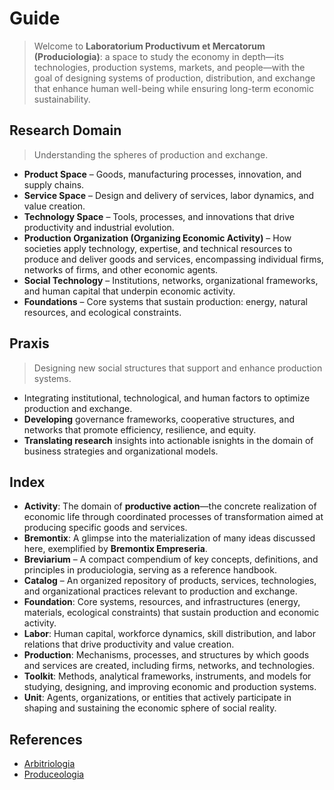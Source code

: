 # Guide

> Welcome to **Laboratorium Productivum et Mercatorum (Produciologia)**: a space to study the economy in depth—its technologies, production systems, markets, and people—with the goal of designing systems of production, distribution, and exchange that enhance human well-being while ensuring long-term economic sustainability.

## Research Domain

> Understanding the spheres of production and exchange.

* **Product Space** – Goods, manufacturing processes, innovation, and supply chains.
* **Service Space** – Design and delivery of services, labor dynamics, and value creation.
* **Technology Space** – Tools, processes, and innovations that drive productivity and industrial evolution.
* **Production Organization (Organizing Economic Activity)** – How societies apply technology, expertise, and technical resources to produce and deliver goods and services, encompassing individual firms, networks of firms, and other economic agents.
* **Social Technology**  – Institutions, networks, organizational frameworks, and human capital that underpin economic activity.
* **Foundations** – Core systems that sustain production: energy, natural resources, and ecological constraints.

## Praxis

> Designing new social structures that support and enhance production systems.

* Integrating institutional, technological, and human factors to optimize production and exchange.
* **Developing** governance frameworks, cooperative structures, and networks that promote efficiency, resilience, and equity.
* **Translating research** insights into actionable isnights  in the domain of  business strategies and organizational models.

## Index

* **Activity**: The domain of **productive action**—the concrete realization of economic life through coordinated processes of transformation aimed at producing specific goods and services.
* **Bremontix**:  A glimpse into the materialization of many ideas discussed here, exemplified by **Bremontix Empreseria**.
* **Breviarium** – A compact compendium of key concepts, definitions, and principles in produciologia, serving as a reference handbook.
* **Catalog** – An organized repository of products, services, technologies, and organizational practices relevant to production and exchange.
* **Foundation**: Core systems, resources, and infrastructures (energy, materials, ecological constraints) that sustain production and economic activity.
* **Labor**: Human capital, workforce dynamics, skill distribution, and labor relations that drive productivity and value creation.
* **Production**: Mechanisms, processes, and structures by which goods and services are created, including firms, networks, and technologies.
* **Toolkit**: Methods, analytical frameworks, instruments, and models for studying, designing, and improving economic and production systems.
* **Unit**: Agents, organizations, or entities that actively participate in shaping and sustaining the economic sphere of social reality.

## References

* [Arbitriologia](https://github.com/csiglab/Arbitriologia)
* [Produceologia](https://github.com/csiglab/Produceologia)
